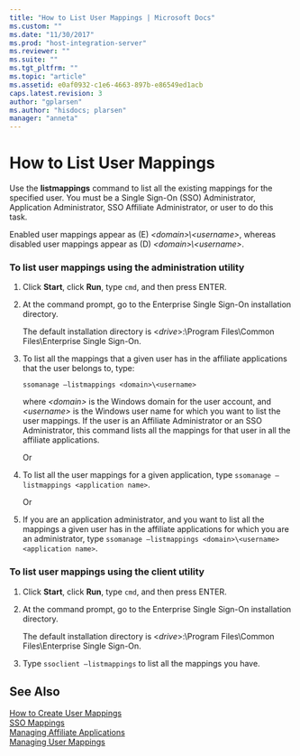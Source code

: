 ```yaml
---
title: "How to List User Mappings | Microsoft Docs"
ms.custom: ""
ms.date: "11/30/2017"
ms.prod: "host-integration-server"
ms.reviewer: ""
ms.suite: ""
ms.tgt_pltfrm: ""
ms.topic: "article"
ms.assetid: e0af0932-c1e6-4663-897b-e86549ed1acb
caps.latest.revision: 3
author: "gplarsen"
ms.author: "hisdocs; plarsen"
manager: "anneta"
---
```

# How to List User Mappings
Use the **listmappings** command to list all the existing mappings for the specified user. You must be a Single Sign-On (SSO) Administrator, Application Administrator, SSO Affiliate Administrator, or user to do this task.  
  
 Enabled user mappings appear as (E) *\<domain>\\<username\>*, whereas disabled user mappings appear as (D) *\<domain>\\<username\>*.  
  
### To list user mappings using the administration utility  
  
1.  Click **Start**, click **Run**, type `cmd`, and then press ENTER.  
  
2.  At the command prompt, go to the Enterprise Single Sign-On installation directory.  
  
     The default installation directory is \<*drive*>:\Program Files\Common Files\Enterprise Single Sign-On.  
  
3.  To list all the mappings that a given user has in the affiliate applications that the user belongs to, type:  
  
     `ssomanage –listmappings <domain>\<username>`  
  
     where *\<domain>* is the Windows domain for the user account, and *\<username>* is the Windows user name for which you want to list the user mappings. If the user is an Affiliate Administrator or an SSO Administrator, this command lists all the mappings for that user in all the affiliate applications.  
  
     Or  
  
4.  To list all the user mappings for a given application, type `ssomanage –listmappings <application name>`.  
  
     Or  
  
5.  If you are an application administrator, and you want to list all the mappings a given user has in the affiliate applications for which you are an administrator, type `ssomanage –listmappings <domain>\<username> <application name>`.  
  
### To list user mappings using the client utility  
  
1.  Click **Start**, click **Run**, type `cmd`, and then press ENTER.  
  
2.  At the command prompt, go to the Enterprise Single Sign-On installation directory.  
  
     The default installation directory is \<*drive*>:\Program Files\Common Files\Enterprise Single Sign-On.  
  
3.  Type `ssoclient –listmappings` to list all the mappings you have.  
  
## See Also  
 [How to Create User Mappings](../esso/how-to-create-user-mappings.md)   
 [SSO Mappings](../esso/sso-mappings.md)   
 [Managing Affiliate Applications](../esso/managing-affiliate-applications.md)   
 [Managing User Mappings](../esso/managing-user-mappings.md)